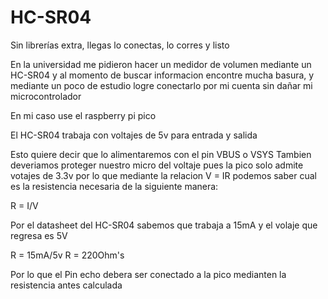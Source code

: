 # HC-SR04
Sin librerías extra, llegas lo conectas, lo corres y listo

En la universidad me pidieron hacer un medidor de volumen mediante un HC-SR04 y al momento de buscar informacion
encontre mucha basura, y mediante un poco de estudio logre conectarlo por mi cuenta sin dañar mi microcontrolador

En mi caso use el raspberry pi pico

El HC-SR04 trabaja con voltajes de 5v para entrada y salida

Esto quiere decir que lo alimentaremos con el pin VBUS o VSYS
Tambien deveriamos proteger nuestro micro del voltaje pues la pico solo admite votajes de 3.3v por lo que mediante la relacion V = IR
podemos saber cual es la resistencia necesaria de la siguiente manera:

R = I/V

Por el datasheet del HC-SR04 sabemos que trabaja a 15mA y el volaje que regresa es 5V

R = 15mA/5v
R = 220Ohm's

Por lo que el Pin echo debera ser conectado a la pico medianten la resistencia antes calculada
